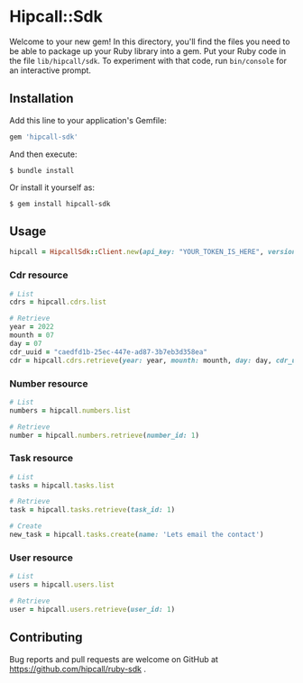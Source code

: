 # Hipcall::Sdk

Welcome to your new gem! In this directory, you'll find the files you need to be able to package up your Ruby library into a gem. Put your Ruby code in the file `lib/hipcall/sdk`. To experiment with that code, run `bin/console` for an interactive prompt.

## Installation

Add this line to your application's Gemfile:

```ruby
gem 'hipcall-sdk'
```

And then execute:

    $ bundle install

Or install it yourself as:

    $ gem install hipcall-sdk

## Usage

```ruby
hipcall = HipcallSdk::Client.new(api_key: "YOUR_TOKEN_IS_HERE", version: "v20211124", base_url: "https://app.hipcall.com.tr/api/")
```

### Cdr resource

```ruby
# List
cdrs = hipcall.cdrs.list

# Retrieve
year = 2022
mounth = 07
day = 07
cdr_uuid = "caedfd1b-25ec-447e-ad87-3b7eb3d358ea"
cdr = hipcall.cdrs.retrieve(year: year, mounth: mounth, day: day, cdr_uuid: cdr_uuid)
```

### Number resource

```ruby
# List
numbers = hipcall.numbers.list

# Retrieve
number = hipcall.numbers.retrieve(number_id: 1)
```

### Task resource

```ruby
# List
tasks = hipcall.tasks.list

# Retrieve
task = hipcall.tasks.retrieve(task_id: 1)

# Create
new_task = hipcall.tasks.create(name: 'Lets email the contact')
```

### User resource

```ruby
# List
users = hipcall.users.list

# Retrieve
user = hipcall.users.retrieve(user_id: 1)
```

## Contributing

Bug reports and pull requests are welcome on GitHub at https://github.com/hipcall/ruby-sdk .
